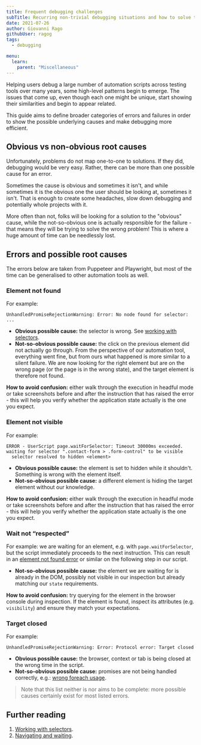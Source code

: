 ```yaml
---
title: Frequent debugging challenges
subTitle: Recurring non-trivial debugging situations and how to solve them
date: 2021-07-26
author: Giovanni Rago
githubUser: ragog
tags:
  - debugging

menu:
  learn:
    parent: "Miscellaneous"
---
```


Helping users debug a large number of automation scripts across testing tools over many years, some high-level patterns begin to emerge. The issues that come up, even though each one might be unique, start showing their similarities and begin to appear related.

This guide aims to define broader categories of errors and failures in order to show the possible underlying causes and make debugging more efficient.

## Obvious vs non-obvious root causes

Unfortunately, problems do not map one-to-one to solutions. If they did, debugging would be very easy. Rather, there can be more than one possible cause for an error.

Sometimes the cause is obvious and sometimes it isn't, and while sometimes it is the obvious one the user should be looking at, sometimes it isn't. That is enough to create some headaches, slow down debugging and potentially whole projects with it. 

More often than not, folks will be looking for a solution to the "obvious" cause, while the not-so-obvious one is actually responsible for the failure - that means they will be trying to solve the wrong problem! This is where a huge amount of time can be needlessly lost.

## Errors and possible root causes

The errors below are taken from Puppeteer and Playwright, but most of the time can be generalised to other automation tools as well.

### Element not found

For example: 
```
UnhandledPromiseRejectionWarning: Error: No node found for selector: ...
```

- **Obvious possible cause:** the selector is wrong. See [working with selectors](/learn/headless/basics-selectors/).
- **Not-so-obvious possible cause:** the click on the previous element did not actually go through. From the perspective of our automation tool, everything went fine, but from ours what happened is more similar to a silent failure. We are now looking for the right element but are on the wrong page (or the page is in the wrong state), and the target element is therefore not found.

**How to avoid confusion:** either walk through the execution in headful mode or take screenshots before and after the instruction that has raised the error - this will help you verify whether the application state actually is the one you expect. 

### Element not visible
For example: 
```
ERROR - UserScript page.waitForSelector: Timeout 30000ms exceeded. 
waiting for selector ".contact-form > .form-control" to be visible
  selector resolved to hidden <element>
```

- **Obvious possible cause:** the element is set to hidden while it shouldn't. Something is wrong with the element itself.
- **Not-so-obvious possible cause:** a different element is hiding the target element without our knowledge.

**How to avoid confusion:** either walk through the execution in headful mode or take screenshots before and after the instruction that has raised the error - this will help you verify whether the application state actually is the one you expect. 

### Wait not “respected”
For example: we are waiting for an element, e.g. with `page.waitForSelector`, but the script immediately proceeds to the next instruction. This can result in an [element not found error](#element-not-found) or similar on the following step in our script.

- **Not-so-obvious possible cause:** the element we are waiting for is already in the DOM, possibly not visible in our inspection but already matching our `state` requirements. 

**How to avoid confusion:** try querying for the element in the browser console during inspection. If the element is found, inspect its attributes (e.g. `visibility`) and ensure they match your expectations.

### Target closed

For example: 
```
UnhandledPromiseRejectionWarning: Error: Protocol error: Target closed
```

- **Obvious possible cause:** the browser, context or tab is being closed at the wrong time in the script.
- **Not-so-obvious possible cause:** promises are not being handled correctly, e.g.: [wrong foreach usage](https://github.com/babel/babel/issues/909).

> Note that this list neither is nor aims to be complete: more possible causes certainly exist for most listed errors.

## Further reading
1. [Working with selectors](/learn/headless/basics-selectors/).
2. [Navigating and waiting](/learn/headless/basics-navigation/).
